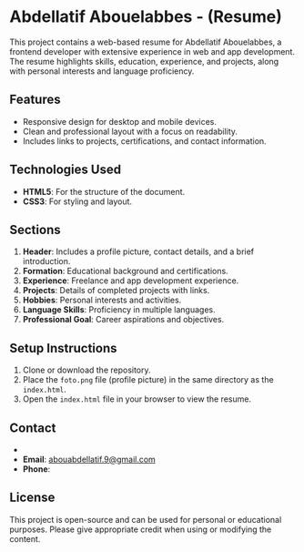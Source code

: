 # Abdellatif Abouelabbes - (Resume)

This project contains a web-based resume for Abdellatif Abouelabbes, a frontend developer with extensive experience in web and app development. The resume highlights skills, education, experience, and projects, along with personal interests and language proficiency.

## Features

- Responsive design for desktop and mobile devices.
- Clean and professional layout with a focus on readability.
- Includes links to projects, certifications, and contact information.

## Technologies Used

- **HTML5**: For the structure of the document.
- **CSS3**: For styling and layout.

## Sections

1. **Header**: Includes a profile picture, contact details, and a brief introduction.
2. **Formation**: Educational background and certifications.
3. **Experience**: Freelance and app development experience.
4. **Projects**: Details of completed projects with links.
5. **Hobbies**: Personal interests and activities.
6. **Language Skills**: Proficiency in multiple languages.
7. **Professional Goal**: Career aspirations and objectives.

## Setup Instructions

1. Clone or download the repository.
2. Place the `foto.png` file (profile picture) in the same directory as the `index.html`.
3. Open the `index.html` file in your browser to view the resume.

## Contact

- 
- **Email**: [abouabdellatif.9@gmail.com](mailto:abouabdellatif.9@gmail.com)
- **Phone**: 

## License

This project is open-source and can be used for personal or educational purposes. Please give appropriate credit when using or modifying the content.
